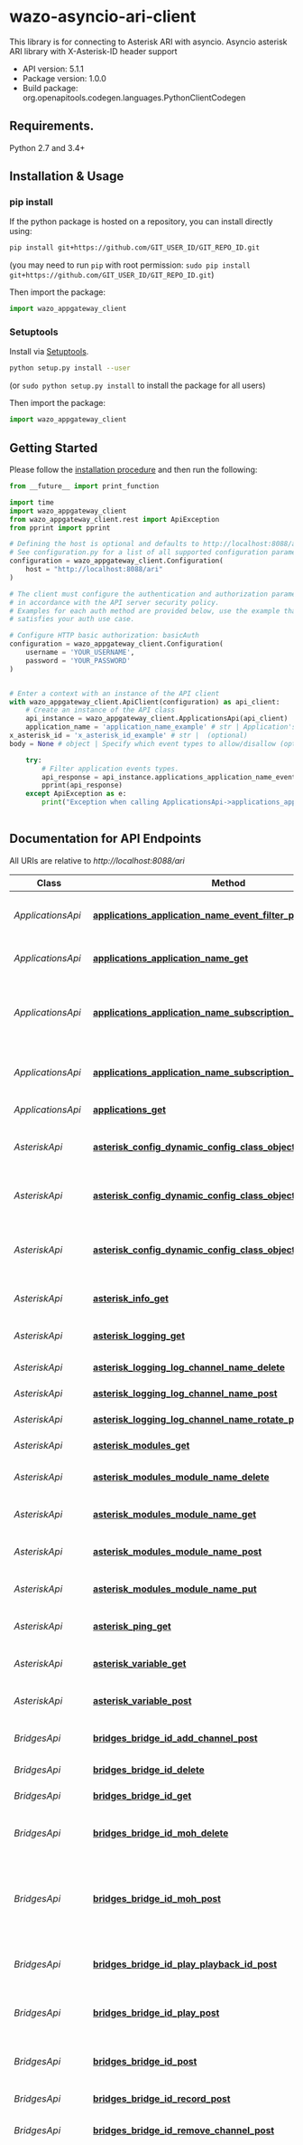 # wazo-asyncio-ari-client

This library is for connecting to Asterisk ARI with asyncio.
Asyncio asterisk ARI library with X-Asterisk-ID header support

- API version: 5.1.1
- Package version: 1.0.0
- Build package: org.openapitools.codegen.languages.PythonClientCodegen

## Requirements.

Python 2.7 and 3.4+

## Installation & Usage
### pip install

If the python package is hosted on a repository, you can install directly using:

```sh
pip install git+https://github.com/GIT_USER_ID/GIT_REPO_ID.git
```
(you may need to run `pip` with root permission: `sudo pip install git+https://github.com/GIT_USER_ID/GIT_REPO_ID.git`)

Then import the package:
```python
import wazo_appgateway_client
```

### Setuptools

Install via [Setuptools](http://pypi.python.org/pypi/setuptools).

```sh
python setup.py install --user
```
(or `sudo python setup.py install` to install the package for all users)

Then import the package:
```python
import wazo_appgateway_client
```

## Getting Started

Please follow the [installation procedure](#installation--usage) and then run the following:

```python
from __future__ import print_function

import time
import wazo_appgateway_client
from wazo_appgateway_client.rest import ApiException
from pprint import pprint

# Defining the host is optional and defaults to http://localhost:8088/ari
# See configuration.py for a list of all supported configuration parameters.
configuration = wazo_appgateway_client.Configuration(
    host = "http://localhost:8088/ari"
)

# The client must configure the authentication and authorization parameters
# in accordance with the API server security policy.
# Examples for each auth method are provided below, use the example that
# satisfies your auth use case.

# Configure HTTP basic authorization: basicAuth
configuration = wazo_appgateway_client.Configuration(
    username = 'YOUR_USERNAME',
    password = 'YOUR_PASSWORD'
)


# Enter a context with an instance of the API client
with wazo_appgateway_client.ApiClient(configuration) as api_client:
    # Create an instance of the API class
    api_instance = wazo_appgateway_client.ApplicationsApi(api_client)
    application_name = 'application_name_example' # str | Application's name
x_asterisk_id = 'x_asterisk_id_example' # str |  (optional)
body = None # object | Specify which event types to allow/disallow (optional)

    try:
        # Filter application events types.
        api_response = api_instance.applications_application_name_event_filter_put(application_name, x_asterisk_id=x_asterisk_id, body=body)
        pprint(api_response)
    except ApiException as e:
        print("Exception when calling ApplicationsApi->applications_application_name_event_filter_put: %s\n" % e)
    
```

## Documentation for API Endpoints

All URIs are relative to *http://localhost:8088/ari*

Class | Method | HTTP request | Description
------------ | ------------- | ------------- | -------------
*ApplicationsApi* | [**applications_application_name_event_filter_put**](docs/ApplicationsApi.md#applications_application_name_event_filter_put) | **PUT** /applications/{applicationName}/eventFilter | Filter application events types.
*ApplicationsApi* | [**applications_application_name_get**](docs/ApplicationsApi.md#applications_application_name_get) | **GET** /applications/{applicationName} | Get details of an application.
*ApplicationsApi* | [**applications_application_name_subscription_delete**](docs/ApplicationsApi.md#applications_application_name_subscription_delete) | **DELETE** /applications/{applicationName}/subscription | Unsubscribe an application from an event source.
*ApplicationsApi* | [**applications_application_name_subscription_post**](docs/ApplicationsApi.md#applications_application_name_subscription_post) | **POST** /applications/{applicationName}/subscription | Subscribe an application to a event source.
*ApplicationsApi* | [**applications_get**](docs/ApplicationsApi.md#applications_get) | **GET** /applications | List all applications.
*AsteriskApi* | [**asterisk_config_dynamic_config_class_object_type_id_delete**](docs/AsteriskApi.md#asterisk_config_dynamic_config_class_object_type_id_delete) | **DELETE** /asterisk/config/dynamic/{configClass}/{objectType}/{id} | Delete a dynamic configuration object.
*AsteriskApi* | [**asterisk_config_dynamic_config_class_object_type_id_get**](docs/AsteriskApi.md#asterisk_config_dynamic_config_class_object_type_id_get) | **GET** /asterisk/config/dynamic/{configClass}/{objectType}/{id} | Retrieve a dynamic configuration object.
*AsteriskApi* | [**asterisk_config_dynamic_config_class_object_type_id_put**](docs/AsteriskApi.md#asterisk_config_dynamic_config_class_object_type_id_put) | **PUT** /asterisk/config/dynamic/{configClass}/{objectType}/{id} | Create or update a dynamic configuration object.
*AsteriskApi* | [**asterisk_info_get**](docs/AsteriskApi.md#asterisk_info_get) | **GET** /asterisk/info | Gets Asterisk system information.
*AsteriskApi* | [**asterisk_logging_get**](docs/AsteriskApi.md#asterisk_logging_get) | **GET** /asterisk/logging | Gets Asterisk log channel information.
*AsteriskApi* | [**asterisk_logging_log_channel_name_delete**](docs/AsteriskApi.md#asterisk_logging_log_channel_name_delete) | **DELETE** /asterisk/logging/{logChannelName} | Deletes a log channel.
*AsteriskApi* | [**asterisk_logging_log_channel_name_post**](docs/AsteriskApi.md#asterisk_logging_log_channel_name_post) | **POST** /asterisk/logging/{logChannelName} | Adds a log channel.
*AsteriskApi* | [**asterisk_logging_log_channel_name_rotate_put**](docs/AsteriskApi.md#asterisk_logging_log_channel_name_rotate_put) | **PUT** /asterisk/logging/{logChannelName}/rotate | Rotates a log channel.
*AsteriskApi* | [**asterisk_modules_get**](docs/AsteriskApi.md#asterisk_modules_get) | **GET** /asterisk/modules | List Asterisk modules.
*AsteriskApi* | [**asterisk_modules_module_name_delete**](docs/AsteriskApi.md#asterisk_modules_module_name_delete) | **DELETE** /asterisk/modules/{moduleName} | Unload an Asterisk module.
*AsteriskApi* | [**asterisk_modules_module_name_get**](docs/AsteriskApi.md#asterisk_modules_module_name_get) | **GET** /asterisk/modules/{moduleName} | Get Asterisk module information.
*AsteriskApi* | [**asterisk_modules_module_name_post**](docs/AsteriskApi.md#asterisk_modules_module_name_post) | **POST** /asterisk/modules/{moduleName} | Load an Asterisk module.
*AsteriskApi* | [**asterisk_modules_module_name_put**](docs/AsteriskApi.md#asterisk_modules_module_name_put) | **PUT** /asterisk/modules/{moduleName} | Reload an Asterisk module.
*AsteriskApi* | [**asterisk_ping_get**](docs/AsteriskApi.md#asterisk_ping_get) | **GET** /asterisk/ping | Response pong message.
*AsteriskApi* | [**asterisk_variable_get**](docs/AsteriskApi.md#asterisk_variable_get) | **GET** /asterisk/variable | Get the value of a global variable.
*AsteriskApi* | [**asterisk_variable_post**](docs/AsteriskApi.md#asterisk_variable_post) | **POST** /asterisk/variable | Set the value of a global variable.
*BridgesApi* | [**bridges_bridge_id_add_channel_post**](docs/BridgesApi.md#bridges_bridge_id_add_channel_post) | **POST** /bridges/{bridgeId}/addChannel | Add a channel to a bridge.
*BridgesApi* | [**bridges_bridge_id_delete**](docs/BridgesApi.md#bridges_bridge_id_delete) | **DELETE** /bridges/{bridgeId} | Shut down a bridge.
*BridgesApi* | [**bridges_bridge_id_get**](docs/BridgesApi.md#bridges_bridge_id_get) | **GET** /bridges/{bridgeId} | Get bridge details.
*BridgesApi* | [**bridges_bridge_id_moh_delete**](docs/BridgesApi.md#bridges_bridge_id_moh_delete) | **DELETE** /bridges/{bridgeId}/moh | Stop playing music on hold to a bridge.
*BridgesApi* | [**bridges_bridge_id_moh_post**](docs/BridgesApi.md#bridges_bridge_id_moh_post) | **POST** /bridges/{bridgeId}/moh | Play music on hold to a bridge or change the MOH class that is playing.
*BridgesApi* | [**bridges_bridge_id_play_playback_id_post**](docs/BridgesApi.md#bridges_bridge_id_play_playback_id_post) | **POST** /bridges/{bridgeId}/play/{playbackId} | Start playback of media on a bridge.
*BridgesApi* | [**bridges_bridge_id_play_post**](docs/BridgesApi.md#bridges_bridge_id_play_post) | **POST** /bridges/{bridgeId}/play | Start playback of media on a bridge.
*BridgesApi* | [**bridges_bridge_id_post**](docs/BridgesApi.md#bridges_bridge_id_post) | **POST** /bridges/{bridgeId} | Create a new bridge or updates an existing one.
*BridgesApi* | [**bridges_bridge_id_record_post**](docs/BridgesApi.md#bridges_bridge_id_record_post) | **POST** /bridges/{bridgeId}/record | Start a recording.
*BridgesApi* | [**bridges_bridge_id_remove_channel_post**](docs/BridgesApi.md#bridges_bridge_id_remove_channel_post) | **POST** /bridges/{bridgeId}/removeChannel | Remove a channel from a bridge.
*BridgesApi* | [**bridges_bridge_id_video_source_channel_id_post**](docs/BridgesApi.md#bridges_bridge_id_video_source_channel_id_post) | **POST** /bridges/{bridgeId}/videoSource/{channelId} | Set a channel as the video source in a multi-party mixing bridge. This operation has no effect on bridges with two or fewer participants.
*BridgesApi* | [**bridges_bridge_id_video_source_delete**](docs/BridgesApi.md#bridges_bridge_id_video_source_delete) | **DELETE** /bridges/{bridgeId}/videoSource | Removes any explicit video source in a multi-party mixing bridge. This operation has no effect on bridges with two or fewer participants. When no explicit video source is set, talk detection will be used to determine the active video stream.
*BridgesApi* | [**bridges_get**](docs/BridgesApi.md#bridges_get) | **GET** /bridges | List all active bridges in Asterisk.
*BridgesApi* | [**bridges_post**](docs/BridgesApi.md#bridges_post) | **POST** /bridges | Create a new bridge.
*ChannelsApi* | [**channels_channel_id_answer_post**](docs/ChannelsApi.md#channels_channel_id_answer_post) | **POST** /channels/{channelId}/answer | Answer a channel.
*ChannelsApi* | [**channels_channel_id_continue_post**](docs/ChannelsApi.md#channels_channel_id_continue_post) | **POST** /channels/{channelId}/continue | Exit application; continue execution in the dialplan.
*ChannelsApi* | [**channels_channel_id_delete**](docs/ChannelsApi.md#channels_channel_id_delete) | **DELETE** /channels/{channelId} | Delete (i.e. hangup) a channel.
*ChannelsApi* | [**channels_channel_id_dial_post**](docs/ChannelsApi.md#channels_channel_id_dial_post) | **POST** /channels/{channelId}/dial | Dial a created channel.
*ChannelsApi* | [**channels_channel_id_dtmf_post**](docs/ChannelsApi.md#channels_channel_id_dtmf_post) | **POST** /channels/{channelId}/dtmf | Send provided DTMF to a given channel.
*ChannelsApi* | [**channels_channel_id_get**](docs/ChannelsApi.md#channels_channel_id_get) | **GET** /channels/{channelId} | Channel details.
*ChannelsApi* | [**channels_channel_id_hold_delete**](docs/ChannelsApi.md#channels_channel_id_hold_delete) | **DELETE** /channels/{channelId}/hold | Remove a channel from hold.
*ChannelsApi* | [**channels_channel_id_hold_post**](docs/ChannelsApi.md#channels_channel_id_hold_post) | **POST** /channels/{channelId}/hold | Hold a channel.
*ChannelsApi* | [**channels_channel_id_moh_delete**](docs/ChannelsApi.md#channels_channel_id_moh_delete) | **DELETE** /channels/{channelId}/moh | Stop playing music on hold to a channel.
*ChannelsApi* | [**channels_channel_id_moh_post**](docs/ChannelsApi.md#channels_channel_id_moh_post) | **POST** /channels/{channelId}/moh | Play music on hold to a channel.
*ChannelsApi* | [**channels_channel_id_move_post**](docs/ChannelsApi.md#channels_channel_id_move_post) | **POST** /channels/{channelId}/move | Move the channel from one Stasis application to another.
*ChannelsApi* | [**channels_channel_id_mute_delete**](docs/ChannelsApi.md#channels_channel_id_mute_delete) | **DELETE** /channels/{channelId}/mute | Unmute a channel.
*ChannelsApi* | [**channels_channel_id_mute_post**](docs/ChannelsApi.md#channels_channel_id_mute_post) | **POST** /channels/{channelId}/mute | Mute a channel.
*ChannelsApi* | [**channels_channel_id_play_playback_id_post**](docs/ChannelsApi.md#channels_channel_id_play_playback_id_post) | **POST** /channels/{channelId}/play/{playbackId} | Start playback of media and specify the playbackId.
*ChannelsApi* | [**channels_channel_id_play_post**](docs/ChannelsApi.md#channels_channel_id_play_post) | **POST** /channels/{channelId}/play | Start playback of media.
*ChannelsApi* | [**channels_channel_id_post**](docs/ChannelsApi.md#channels_channel_id_post) | **POST** /channels/{channelId} | Create a new channel (originate with id).
*ChannelsApi* | [**channels_channel_id_record_post**](docs/ChannelsApi.md#channels_channel_id_record_post) | **POST** /channels/{channelId}/record | Start a recording.
*ChannelsApi* | [**channels_channel_id_redirect_post**](docs/ChannelsApi.md#channels_channel_id_redirect_post) | **POST** /channels/{channelId}/redirect | Redirect the channel to a different location.
*ChannelsApi* | [**channels_channel_id_ring_delete**](docs/ChannelsApi.md#channels_channel_id_ring_delete) | **DELETE** /channels/{channelId}/ring | Stop ringing indication on a channel if locally generated.
*ChannelsApi* | [**channels_channel_id_ring_post**](docs/ChannelsApi.md#channels_channel_id_ring_post) | **POST** /channels/{channelId}/ring | Indicate ringing to a channel.
*ChannelsApi* | [**channels_channel_id_rtp_statistics_get**](docs/ChannelsApi.md#channels_channel_id_rtp_statistics_get) | **GET** /channels/{channelId}/rtp_statistics | RTP stats on a channel.
*ChannelsApi* | [**channels_channel_id_silence_delete**](docs/ChannelsApi.md#channels_channel_id_silence_delete) | **DELETE** /channels/{channelId}/silence | Stop playing silence to a channel.
*ChannelsApi* | [**channels_channel_id_silence_post**](docs/ChannelsApi.md#channels_channel_id_silence_post) | **POST** /channels/{channelId}/silence | Play silence to a channel.
*ChannelsApi* | [**channels_channel_id_snoop_post**](docs/ChannelsApi.md#channels_channel_id_snoop_post) | **POST** /channels/{channelId}/snoop | Start snooping.
*ChannelsApi* | [**channels_channel_id_snoop_snoop_id_post**](docs/ChannelsApi.md#channels_channel_id_snoop_snoop_id_post) | **POST** /channels/{channelId}/snoop/{snoopId} | Start snooping.
*ChannelsApi* | [**channels_channel_id_variable_get**](docs/ChannelsApi.md#channels_channel_id_variable_get) | **GET** /channels/{channelId}/variable | Get the value of a channel variable or function.
*ChannelsApi* | [**channels_channel_id_variable_post**](docs/ChannelsApi.md#channels_channel_id_variable_post) | **POST** /channels/{channelId}/variable | Set the value of a channel variable or function.
*ChannelsApi* | [**channels_create_post**](docs/ChannelsApi.md#channels_create_post) | **POST** /channels/create | Create channel.
*ChannelsApi* | [**channels_external_media_post**](docs/ChannelsApi.md#channels_external_media_post) | **POST** /channels/externalMedia | Start an External Media session.
*ChannelsApi* | [**channels_get**](docs/ChannelsApi.md#channels_get) | **GET** /channels | List all active channels in Asterisk.
*ChannelsApi* | [**channels_post**](docs/ChannelsApi.md#channels_post) | **POST** /channels | Create a new channel (originate).
*DeviceStatesApi* | [**device_states_device_name_delete**](docs/DeviceStatesApi.md#device_states_device_name_delete) | **DELETE** /deviceStates/{deviceName} | Destroy a device-state controlled by ARI.
*DeviceStatesApi* | [**device_states_device_name_get**](docs/DeviceStatesApi.md#device_states_device_name_get) | **GET** /deviceStates/{deviceName} | Retrieve the current state of a device.
*DeviceStatesApi* | [**device_states_device_name_put**](docs/DeviceStatesApi.md#device_states_device_name_put) | **PUT** /deviceStates/{deviceName} | Change the state of a device controlled by ARI. (Note - implicitly creates the device state).
*DeviceStatesApi* | [**device_states_get**](docs/DeviceStatesApi.md#device_states_get) | **GET** /deviceStates | List all ARI controlled device states.
*EndpointsApi* | [**endpoints_get**](docs/EndpointsApi.md#endpoints_get) | **GET** /endpoints | List all endpoints.
*EndpointsApi* | [**endpoints_send_message_put**](docs/EndpointsApi.md#endpoints_send_message_put) | **PUT** /endpoints/sendMessage | Send a message to some technology URI or endpoint.
*EndpointsApi* | [**endpoints_tech_get**](docs/EndpointsApi.md#endpoints_tech_get) | **GET** /endpoints/{tech} | List available endoints for a given endpoint technology.
*EndpointsApi* | [**endpoints_tech_resource_get**](docs/EndpointsApi.md#endpoints_tech_resource_get) | **GET** /endpoints/{tech}/{resource} | Details for an endpoint.
*EndpointsApi* | [**endpoints_tech_resource_send_message_put**](docs/EndpointsApi.md#endpoints_tech_resource_send_message_put) | **PUT** /endpoints/{tech}/{resource}/sendMessage | Send a message to some endpoint in a technology.
*EventsApi* | [**events_get**](docs/EventsApi.md#events_get) | **GET** /events | WebSocket connection for events.
*EventsApi* | [**events_user_event_name_post**](docs/EventsApi.md#events_user_event_name_post) | **POST** /events/user/{eventName} | Generate a user event.
*MailboxesApi* | [**mailboxes_get**](docs/MailboxesApi.md#mailboxes_get) | **GET** /mailboxes | List all mailboxes.
*MailboxesApi* | [**mailboxes_mailbox_name_delete**](docs/MailboxesApi.md#mailboxes_mailbox_name_delete) | **DELETE** /mailboxes/{mailboxName} | Destroy a mailbox.
*MailboxesApi* | [**mailboxes_mailbox_name_get**](docs/MailboxesApi.md#mailboxes_mailbox_name_get) | **GET** /mailboxes/{mailboxName} | Retrieve the current state of a mailbox.
*MailboxesApi* | [**mailboxes_mailbox_name_put**](docs/MailboxesApi.md#mailboxes_mailbox_name_put) | **PUT** /mailboxes/{mailboxName} | Change the state of a mailbox. (Note - implicitly creates the mailbox).
*PlaybacksApi* | [**playbacks_playback_id_control_post**](docs/PlaybacksApi.md#playbacks_playback_id_control_post) | **POST** /playbacks/{playbackId}/control | Control a playback.
*PlaybacksApi* | [**playbacks_playback_id_delete**](docs/PlaybacksApi.md#playbacks_playback_id_delete) | **DELETE** /playbacks/{playbackId} | Stop a playback.
*PlaybacksApi* | [**playbacks_playback_id_get**](docs/PlaybacksApi.md#playbacks_playback_id_get) | **GET** /playbacks/{playbackId} | Get a playback&#39;s details.
*RecordingsApi* | [**recordings_live_recording_name_delete**](docs/RecordingsApi.md#recordings_live_recording_name_delete) | **DELETE** /recordings/live/{recordingName} | Stop a live recording and discard it.
*RecordingsApi* | [**recordings_live_recording_name_get**](docs/RecordingsApi.md#recordings_live_recording_name_get) | **GET** /recordings/live/{recordingName} | List live recordings.
*RecordingsApi* | [**recordings_live_recording_name_mute_delete**](docs/RecordingsApi.md#recordings_live_recording_name_mute_delete) | **DELETE** /recordings/live/{recordingName}/mute | Unmute a live recording.
*RecordingsApi* | [**recordings_live_recording_name_mute_post**](docs/RecordingsApi.md#recordings_live_recording_name_mute_post) | **POST** /recordings/live/{recordingName}/mute | Mute a live recording.
*RecordingsApi* | [**recordings_live_recording_name_pause_delete**](docs/RecordingsApi.md#recordings_live_recording_name_pause_delete) | **DELETE** /recordings/live/{recordingName}/pause | Unpause a live recording.
*RecordingsApi* | [**recordings_live_recording_name_pause_post**](docs/RecordingsApi.md#recordings_live_recording_name_pause_post) | **POST** /recordings/live/{recordingName}/pause | Pause a live recording.
*RecordingsApi* | [**recordings_live_recording_name_stop_post**](docs/RecordingsApi.md#recordings_live_recording_name_stop_post) | **POST** /recordings/live/{recordingName}/stop | Stop a live recording and store it.
*RecordingsApi* | [**recordings_stored_get**](docs/RecordingsApi.md#recordings_stored_get) | **GET** /recordings/stored | List recordings that are complete.
*RecordingsApi* | [**recordings_stored_recording_name_copy_post**](docs/RecordingsApi.md#recordings_stored_recording_name_copy_post) | **POST** /recordings/stored/{recordingName}/copy | Copy a stored recording.
*RecordingsApi* | [**recordings_stored_recording_name_delete**](docs/RecordingsApi.md#recordings_stored_recording_name_delete) | **DELETE** /recordings/stored/{recordingName} | Delete a stored recording.
*RecordingsApi* | [**recordings_stored_recording_name_file_get**](docs/RecordingsApi.md#recordings_stored_recording_name_file_get) | **GET** /recordings/stored/{recordingName}/file | Get the file associated with the stored recording.
*RecordingsApi* | [**recordings_stored_recording_name_get**](docs/RecordingsApi.md#recordings_stored_recording_name_get) | **GET** /recordings/stored/{recordingName} | Get a stored recording&#39;s details.
*SoundsApi* | [**sounds_get**](docs/SoundsApi.md#sounds_get) | **GET** /sounds | List all sounds.
*SoundsApi* | [**sounds_sound_id_get**](docs/SoundsApi.md#sounds_sound_id_get) | **GET** /sounds/{soundId} | Get a sound&#39;s details.


## Documentation For Models

 - [Application](docs/Application.md)
 - [ApplicationMoveFailed](docs/ApplicationMoveFailed.md)
 - [ApplicationMoveFailedAllOf](docs/ApplicationMoveFailedAllOf.md)
 - [ApplicationReplaced](docs/ApplicationReplaced.md)
 - [AsteriskInfo](docs/AsteriskInfo.md)
 - [AsteriskPing](docs/AsteriskPing.md)
 - [Bridge](docs/Bridge.md)
 - [BridgeAttendedTransfer](docs/BridgeAttendedTransfer.md)
 - [BridgeAttendedTransferAllOf](docs/BridgeAttendedTransferAllOf.md)
 - [BridgeBlindTransfer](docs/BridgeBlindTransfer.md)
 - [BridgeBlindTransferAllOf](docs/BridgeBlindTransferAllOf.md)
 - [BridgeCreated](docs/BridgeCreated.md)
 - [BridgeCreatedAllOf](docs/BridgeCreatedAllOf.md)
 - [BridgeDestroyed](docs/BridgeDestroyed.md)
 - [BridgeDestroyedAllOf](docs/BridgeDestroyedAllOf.md)
 - [BridgeMerged](docs/BridgeMerged.md)
 - [BridgeMergedAllOf](docs/BridgeMergedAllOf.md)
 - [BridgeVideoSourceChanged](docs/BridgeVideoSourceChanged.md)
 - [BridgeVideoSourceChangedAllOf](docs/BridgeVideoSourceChangedAllOf.md)
 - [BuildInfo](docs/BuildInfo.md)
 - [CallerID](docs/CallerID.md)
 - [Channel](docs/Channel.md)
 - [ChannelCallerId](docs/ChannelCallerId.md)
 - [ChannelCallerIdAllOf](docs/ChannelCallerIdAllOf.md)
 - [ChannelConnectedLine](docs/ChannelConnectedLine.md)
 - [ChannelConnectedLineAllOf](docs/ChannelConnectedLineAllOf.md)
 - [ChannelCreated](docs/ChannelCreated.md)
 - [ChannelCreatedAllOf](docs/ChannelCreatedAllOf.md)
 - [ChannelDestroyed](docs/ChannelDestroyed.md)
 - [ChannelDestroyedAllOf](docs/ChannelDestroyedAllOf.md)
 - [ChannelDialplan](docs/ChannelDialplan.md)
 - [ChannelDialplanAllOf](docs/ChannelDialplanAllOf.md)
 - [ChannelDtmfReceived](docs/ChannelDtmfReceived.md)
 - [ChannelDtmfReceivedAllOf](docs/ChannelDtmfReceivedAllOf.md)
 - [ChannelEnteredBridge](docs/ChannelEnteredBridge.md)
 - [ChannelEnteredBridgeAllOf](docs/ChannelEnteredBridgeAllOf.md)
 - [ChannelHangupRequest](docs/ChannelHangupRequest.md)
 - [ChannelHangupRequestAllOf](docs/ChannelHangupRequestAllOf.md)
 - [ChannelHold](docs/ChannelHold.md)
 - [ChannelHoldAllOf](docs/ChannelHoldAllOf.md)
 - [ChannelLeftBridge](docs/ChannelLeftBridge.md)
 - [ChannelLeftBridgeAllOf](docs/ChannelLeftBridgeAllOf.md)
 - [ChannelStateChange](docs/ChannelStateChange.md)
 - [ChannelStateChangeAllOf](docs/ChannelStateChangeAllOf.md)
 - [ChannelTalkingFinished](docs/ChannelTalkingFinished.md)
 - [ChannelTalkingFinishedAllOf](docs/ChannelTalkingFinishedAllOf.md)
 - [ChannelTalkingStarted](docs/ChannelTalkingStarted.md)
 - [ChannelTalkingStartedAllOf](docs/ChannelTalkingStartedAllOf.md)
 - [ChannelUnhold](docs/ChannelUnhold.md)
 - [ChannelUnholdAllOf](docs/ChannelUnholdAllOf.md)
 - [ChannelUserevent](docs/ChannelUserevent.md)
 - [ChannelUsereventAllOf](docs/ChannelUsereventAllOf.md)
 - [ChannelVarset](docs/ChannelVarset.md)
 - [ChannelVarsetAllOf](docs/ChannelVarsetAllOf.md)
 - [ConfigInfo](docs/ConfigInfo.md)
 - [ConfigTuple](docs/ConfigTuple.md)
 - [ContactInfo](docs/ContactInfo.md)
 - [ContactStatusChange](docs/ContactStatusChange.md)
 - [ContactStatusChangeAllOf](docs/ContactStatusChangeAllOf.md)
 - [Containers](docs/Containers.md)
 - [DeviceState](docs/DeviceState.md)
 - [DeviceStateChanged](docs/DeviceStateChanged.md)
 - [DeviceStateChangedAllOf](docs/DeviceStateChangedAllOf.md)
 - [Dial](docs/Dial.md)
 - [DialAllOf](docs/DialAllOf.md)
 - [DialplanCEP](docs/DialplanCEP.md)
 - [Endpoint](docs/Endpoint.md)
 - [EndpointStateChange](docs/EndpointStateChange.md)
 - [EndpointStateChangeAllOf](docs/EndpointStateChangeAllOf.md)
 - [Event](docs/Event.md)
 - [EventAllOf](docs/EventAllOf.md)
 - [FormatLangPair](docs/FormatLangPair.md)
 - [LiveRecording](docs/LiveRecording.md)
 - [LogChannel](docs/LogChannel.md)
 - [Mailbox](docs/Mailbox.md)
 - [Message](docs/Message.md)
 - [MissingParams](docs/MissingParams.md)
 - [MissingParamsAllOf](docs/MissingParamsAllOf.md)
 - [Module](docs/Module.md)
 - [Peer](docs/Peer.md)
 - [PeerStatusChange](docs/PeerStatusChange.md)
 - [PeerStatusChangeAllOf](docs/PeerStatusChangeAllOf.md)
 - [Playback](docs/Playback.md)
 - [PlaybackContinuing](docs/PlaybackContinuing.md)
 - [PlaybackContinuingAllOf](docs/PlaybackContinuingAllOf.md)
 - [PlaybackFinished](docs/PlaybackFinished.md)
 - [PlaybackFinishedAllOf](docs/PlaybackFinishedAllOf.md)
 - [PlaybackStarted](docs/PlaybackStarted.md)
 - [PlaybackStartedAllOf](docs/PlaybackStartedAllOf.md)
 - [RTPstat](docs/RTPstat.md)
 - [RecordingFailed](docs/RecordingFailed.md)
 - [RecordingFailedAllOf](docs/RecordingFailedAllOf.md)
 - [RecordingFinished](docs/RecordingFinished.md)
 - [RecordingFinishedAllOf](docs/RecordingFinishedAllOf.md)
 - [RecordingStarted](docs/RecordingStarted.md)
 - [RecordingStartedAllOf](docs/RecordingStartedAllOf.md)
 - [SetId](docs/SetId.md)
 - [Sound](docs/Sound.md)
 - [StasisEnd](docs/StasisEnd.md)
 - [StasisEndAllOf](docs/StasisEndAllOf.md)
 - [StasisStart](docs/StasisStart.md)
 - [StasisStartAllOf](docs/StasisStartAllOf.md)
 - [StatusInfo](docs/StatusInfo.md)
 - [StoredRecording](docs/StoredRecording.md)
 - [SystemInfo](docs/SystemInfo.md)
 - [TextMessage](docs/TextMessage.md)
 - [TextMessageReceived](docs/TextMessageReceived.md)
 - [TextMessageReceivedAllOf](docs/TextMessageReceivedAllOf.md)
 - [Variable](docs/Variable.md)


## Documentation For Authorization


## basicAuth

- **Type**: HTTP basic authentication


## Author




